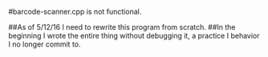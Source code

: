 #barcode-scanner.cpp is not functional.

##As of 5/12/16 I need to rewrite this program from scratch.
##In the beginning I wrote the entire thing without debugging it, a practice I behavior I no longer commit to.
